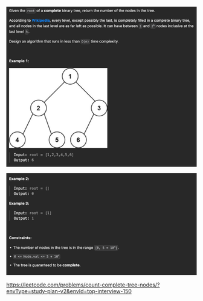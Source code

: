 ![img.png](img.png)

![img_1.png](img_1.png)

https://leetcode.com/problems/count-complete-tree-nodes/?envType=study-plan-v2&envId=top-interview-150
